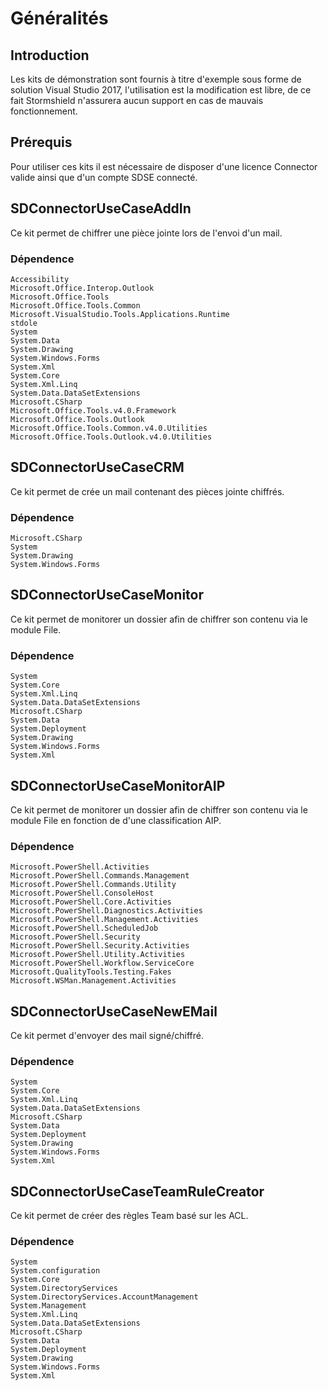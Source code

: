# Généralités

## Introduction
Les kits de démonstration sont fournis à titre d'exemple sous forme de solution Visual Studio 2017, l'utilisation est la modification est libre, de ce fait Stormshield n'assurera aucun support en cas de mauvais fonctionnement.

## Prérequis
Pour utiliser ces kits il est nécessaire de disposer d'une licence Connector valide ainsi que d'un compte SDSE connecté.

## SDConnectorUseCaseAddIn
Ce kit permet de chiffrer une pièce jointe lors de l'envoi d'un mail.

### Dépendence
```
Accessibility
Microsoft.Office.Interop.Outlook
Microsoft.Office.Tools
Microsoft.Office.Tools.Common
Microsoft.VisualStudio.Tools.Applications.Runtime
stdole
System
System.Data
System.Drawing
System.Windows.Forms
System.Xml
System.Core
System.Xml.Linq
System.Data.DataSetExtensions
Microsoft.CSharp
Microsoft.Office.Tools.v4.0.Framework
Microsoft.Office.Tools.Outlook
Microsoft.Office.Tools.Common.v4.0.Utilities
Microsoft.Office.Tools.Outlook.v4.0.Utilities
```


## SDConnectorUseCaseCRM
Ce kit permet de crée un mail contenant des pièces jointe chiffrés.

### Dépendence
```
Microsoft.CSharp
System
System.Drawing
System.Windows.Forms
```

## SDConnectorUseCaseMonitor
Ce kit permet de monitorer un dossier afin de chiffrer son contenu via le module File.

### Dépendence
```
System
System.Core
System.Xml.Linq
System.Data.DataSetExtensions
Microsoft.CSharp
System.Data
System.Deployment
System.Drawing
System.Windows.Forms
System.Xml
```

## SDConnectorUseCaseMonitorAIP
Ce kit permet de monitorer un dossier afin de chiffrer son contenu via le module File en fonction de d'une classification AIP.

### Dépendence
```
Microsoft.PowerShell.Activities
Microsoft.PowerShell.Commands.Management
Microsoft.PowerShell.Commands.Utility
Microsoft.PowerShell.ConsoleHost
Microsoft.PowerShell.Core.Activities
Microsoft.PowerShell.Diagnostics.Activities
Microsoft.PowerShell.Management.Activities
Microsoft.PowerShell.ScheduledJob
Microsoft.PowerShell.Security
Microsoft.PowerShell.Security.Activities
Microsoft.PowerShell.Utility.Activities
Microsoft.PowerShell.Workflow.ServiceCore
Microsoft.QualityTools.Testing.Fakes
Microsoft.WSMan.Management.Activities
```

## SDConnectorUseCaseNewEMail
Ce kit permet d'envoyer des mail signé/chiffré.

### Dépendence
```
System
System.Core
System.Xml.Linq
System.Data.DataSetExtensions
Microsoft.CSharp
System.Data
System.Deployment
System.Drawing
System.Windows.Forms
System.Xml
```

## SDConnectorUseCaseTeamRuleCreator
Ce kit permet de créer des règles Team basé sur les ACL.

### Dépendence
```
System
System.configuration
System.Core
System.DirectoryServices
System.DirectoryServices.AccountManagement
System.Management
System.Xml.Linq
System.Data.DataSetExtensions
Microsoft.CSharp
System.Data
System.Deployment
System.Drawing
System.Windows.Forms
System.Xml
```
